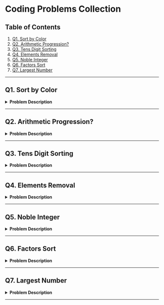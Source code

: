 # Coding Problems Collection

## Table of Contents

1. [Q1. Sort by Color](#q1-sort-by-color)
2. [Q2. Arithmetic Progression?](#q2-arithmetic-progression)
3. [Q3. Tens Digit Sorting](#q3-tens-digit-sorting)
4. [Q4. Elements Removal](#q4-elements-removal)
5. [Q5. Noble Integer](#q5-noble-integer)
6. [Q6. Factors Sort](#q6-factors-sort)
7. [Q7. Largest Number](#q7-largest-number)

---

## Q1. Sort by Color

<details>
<summary><strong>Problem Description</strong></summary>

Given an array with **N** objects colored **red, white, or blue**, sort them so that objects of the same color are adjacent, with the colors in the **order red, white, and blue.**

We will represent the colors as:
- `red -> 0`
- `white -> 1` 
- `blue -> 2`

**Note:** Using the library sort function is not allowed.

**Problem Constraints**
- 1 <= N <= 1000000
- 0 <= A[i] <= 2

**Input Format**
First and only argument of input contains an integer array A.

**Output Format**
Return an integer array in asked order

**Example Input**

Input 1:
```
A = [0, 1, 2, 0, 1, 2]
```

Input 2:
```
A = [0]
```

**Example Output**

Output 1:
```
[0, 0, 1, 1, 2, 2]
```

Output 2:
```
[0]
```

</details>

---

## Q2. Arithmetic Progression?

<details>
<summary><strong>Problem Description</strong></summary>

Given an integer array **A** of size **N**. Return **1** if the array can be arranged to form an **arithmetic progression**, otherwise return **0**.

A sequence of numbers is called an arithmetic progression if the difference between any two consecutive elements is the same.

**Problem Constraints**
- 2 <= N <= 10⁵
- -10⁹ <= A[i] <= 10⁹

**Input Format**
The first and only argument is an integer array A of size N.

**Output Format**
Return **1** if the array can be rearranged to form an arithmetic progression, otherwise return **0.**

**Example Input**

Input 1:
```
A = [3, 5, 1]
```

Input 2:
```
A = [2, 4, 1]
```

**Example Output**

Output 1:
```
1
```

Output 2:
```
0
```

</details>

---

## Q3. Tens Digit Sorting

<details>
<summary><strong>Problem Description</strong></summary>

Given an array **A** of **N** integers. Sort the array in increasing order of the value at the tens place digit of every number.

- If a number has no tens digit, we can assume value to be 0.
- If 2 numbers have same tens digit, in that case number with max value will come first
- Solution should be based on comparator.

**Problem Constraints**
- 1 <= N <= 10⁵
- 1 <= A[i] <= 10⁹

**Input Format**
First argument A is an array of integers.

**Output Format**
Return the array after sorting

**Example Input**

Input 1:
```
A = [15, 11, 7, 19]
```

Input 2:
```
A = [2, 24, 22, 19]
```

**Example Output**

Output 1:
```
[7, 19, 15, 11]
```

Output 2:
```
[2, 19, 24, 22]
```

</details>

---

## Q4. Elements Removal

<details>
<summary><strong>Problem Description</strong></summary>

Given an integer array **A** of size **N**. You can **remove** any element from the array in one operation. The cost of this operation is the **sum of all elements** in the array present **before this operation**.

Find the **minimum cost** to remove all elements from the array.

**Problem Constraints**
- 0 <= N <= 1000
- 1 <= A[i] <= 10³

**Input Format**
First and only argument is an integer array A.

**Output Format**
Return an integer denoting the total cost of removing all elements from the array.

**Example Input**

Input 1:
```
A = [2, 1]
```

Input 2:
```
A = [5]
```

**Example Output**

Output 1:
```
4
```

Output 2:
```
5
```

</details>

---

## Q5. Noble Integer

<details>
<summary><strong>Problem Description</strong></summary>

Given an integer array **A**, find if an integer **p** exists in the array such that the number of integers greater than **p** in the array equals **p**.

**Problem Constraints**
- 1 <= |A| <= 2*10⁵
- -10⁸ <= A[i] <= 10⁸

**Input Format**
First and only argument is an integer array A.

**Output Format**
Return 1 if any such integer p is present else, return -1.

**Example Input**

Input 1:
```
A = [3, 2, 1, 3]
```

Input 2:
```
A = [1, 1, 3, 3]
```

**Example Output**

Output 1:
```
1
```

Output 2:
```
-1
```

</details>

---

## Q6. Factors Sort

<details>
<summary><strong>Problem Description</strong></summary>

You are given an array **A** of **N** elements. Sort the given array in increasing order of number of distinct factors of each element, i.e., element having the least number of factors should be the first to be displayed and the number having highest number of factors should be the last one. If 2 elements have same number of factors, then number with less value should come first. 

**Note:** You cannot use any extra space

**Problem Constraints**
- 1 <= N <= 10⁴
- 1 <= A[i] <= 10⁴

**Input Format**
First argument A is an array of integers.

**Output Format**
Return an array of integers.

**Example Input**

Input 1:
```
A = [6, 8, 9]
```

Input 2:
```
A = [2, 4, 7]
```

**Example Output**

Output 1:
```
[9, 6, 8]
```

Output 2:
```
[2, 7, 4]
```

</details>

---

## Q7. Largest Number

<details>
<summary><strong>Problem Description</strong></summary>

Given an array **A** of non-negative integers, arrange them such that they form the largest number.

**Note:** The result may be very large, so you need to return a string instead of an integer.

**Problem Constraints**
- 1 <= len(A) <= 100000
- 0 <= A[i] <= 2*10⁹

**Input Format**
The first argument is an array of integers.

**Output Format**
Return a string representing the largest number.

**Example Input**

Input 1:
```
A = [3, 30, 34, 5, 9]
```

Input 2:
```
A = [2, 3, 9, 0]
```

**Example Output**

Input 1:
```
9534330
```

Input 2:
```
9320
```

</details>

---
